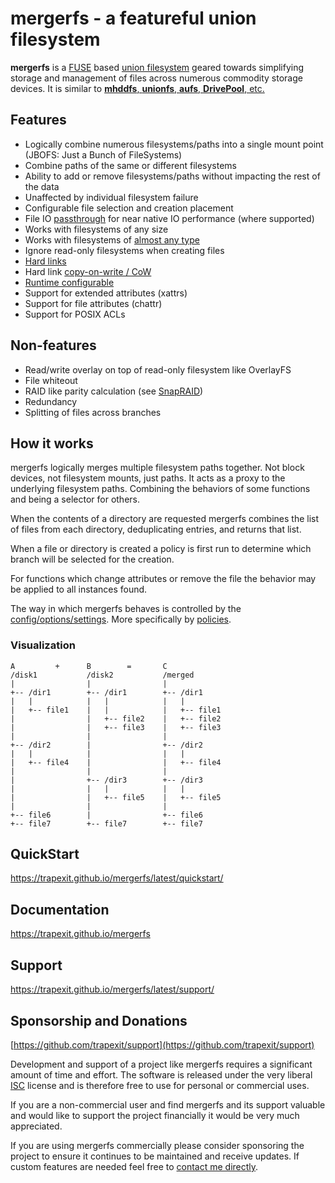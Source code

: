 # mergerfs - a featureful union filesystem

**mergerfs** is a
[FUSE](https://en.wikipedia.org/wiki/Filesystem_in_Userspace) based
[union filesystem](https://en.wikipedia.org/wiki/Union_mount) geared
towards simplifying storage and management of files across numerous
commodity storage devices. It is similar to [**mhddfs**, **unionfs**,
**aufs**, **DrivePool**,
etc.](https://trapexit.github.io/mergerfs/latest/project_comparisons/)


## Features

* Logically combine numerous filesystems/paths into a single
  mount point (JBOFS: Just a Bunch of FileSystems)
* Combine paths of the same or different filesystems
* Ability to add or remove filesystems/paths without impacting the
  rest of the data
* Unaffected by individual filesystem failure
* Configurable file selection and creation placement
* File IO
  [passthrough](https://trapexit.github.io/mergerfs/latest/config/passthrough/)
  for near native IO performance (where supported)
* Works with filesystems of any size
* Works with filesystems of [almost any
  type](https://trapexit.github.io/mergerfs/latest/faq/compatibility_and_integration/#what-filesystems-can-be-used-as-branches)
* Ignore read-only filesystems when creating files
* [Hard links](https://trapexit.github.io/mergerfs/preview/faq/technical_behavior_and_limitations/#do-hard-links-work)
* Hard link [copy-on-write /
  CoW](https://trapexit.github.io/mergerfs/latest/config/link_cow/)
* [Runtime configurable](https://trapexit.github.io/mergerfs/latest/runtime_interface/)
* Support for extended attributes (xattrs)
* Support for file attributes (chattr)
* Support for POSIX ACLs


## Non-features

* Read/write overlay on top of read-only filesystem like OverlayFS
* File whiteout
* RAID like parity calculation (see [SnapRAID](https://www.snapraid.it))
* Redundancy
* Splitting of files across branches


## How it works

mergerfs logically merges multiple filesystem paths together. Not
block devices, not filesystem mounts, just paths. It acts as a proxy
to the underlying filesystem paths. Combining the behaviors of some
functions and being a selector for others.

When the contents of a directory are requested mergerfs combines the
list of files from each directory, deduplicating entries, and returns
that list.

When a file or directory is created a policy is first run to determine
which branch will be selected for the creation.

For functions which change attributes or remove the file the behavior
may be applied to all instances found.

The way in which mergerfs behaves is controlled by the
[config/options/settings](https://trapexit.github.io/mergerfs/latest/config/options). More
specifically by
[policies](https://trapexit.github.io/mergerfs/latest/config/functions_categories_policies/).


### Visualization

```
A         +      B        =       C
/disk1           /disk2           /merged
|                |                |
+-- /dir1        +-- /dir1        +-- /dir1
|   |            |   |            |   |
|   +-- file1    |   |            |   +-- file1
|                |   +-- file2    |   +-- file2
|                |   +-- file3    |   +-- file3
|                |                |
+-- /dir2        |                +-- /dir2
|   |            |                |   |
|   +-- file4    |                |   +-- file4
|                |                |
|                +-- /dir3        +-- /dir3
|                |   |            |   |
|                |   +-- file5    |   +-- file5
|                |                |
+-- file6        |                +-- file6
+-- file7        +-- file7        +-- file7
```


## QuickStart

https://trapexit.github.io/mergerfs/latest/quickstart/


## Documentation

https://trapexit.github.io/mergerfs


## Support

https://trapexit.github.io/mergerfs/latest/support/


## Sponsorship and Donations

[https://github.com/trapexit/support](https://github.com/trapexit/support)

Development and support of a project like mergerfs requires a
significant amount of time and effort. The software is released under
the very liberal [ISC](https://opensource.org/license/isc-license-txt)
license and is therefore free to use for personal or commercial uses.

If you are a non-commercial user and find mergerfs and its support valuable
and would like to support the project financially it would be very
much appreciated.

If you are using mergerfs commercially please consider sponsoring the
project to ensure it continues to be maintained and receive
updates. If custom features are needed feel free to [contact me
directly](mailto:support@spawn.link).
